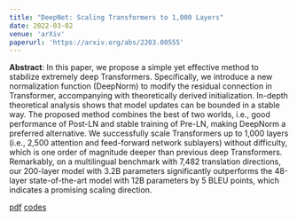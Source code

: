 ```yaml
---
title: "DeepNet: Scaling Transformers to 1,000 Layers"
date: 2022-03-02
venue: 'arXiv'
paperurl: 'https://arxiv.org/abs/2203.00555'
---
```

<b>Abstract</b>: In this paper, we propose a simple yet effective method to stabilize extremely deep Transformers. Specifically, we introduce a new normalization function (DeepNorm) to modify the residual connection in Transformer, accompanying with theoretically derived initialization. In-depth theoretical analysis shows that model updates can be bounded in a stable way. The proposed method combines the best of two worlds, i.e., good performance of Post-LN and stable training of Pre-LN, making DeepNorm a preferred alternative. We successfully scale Transformers up to 1,000 layers (i.e., 2,500 attention and feed-forward network sublayers) without difficulty, which is one order of magnitude deeper than previous deep Transformers. Remarkably, on a multilingual benchmark with 7,482 translation directions, our 200-layer model with 3.2B parameters significantly outperforms the 48-layer state-of-the-art model with 12B parameters by 5 BLEU points, which indicates a promising scaling direction.

[pdf](https://arxiv.org/abs/2203.00555) [codes](https://github.com/microsoft/unilm)
